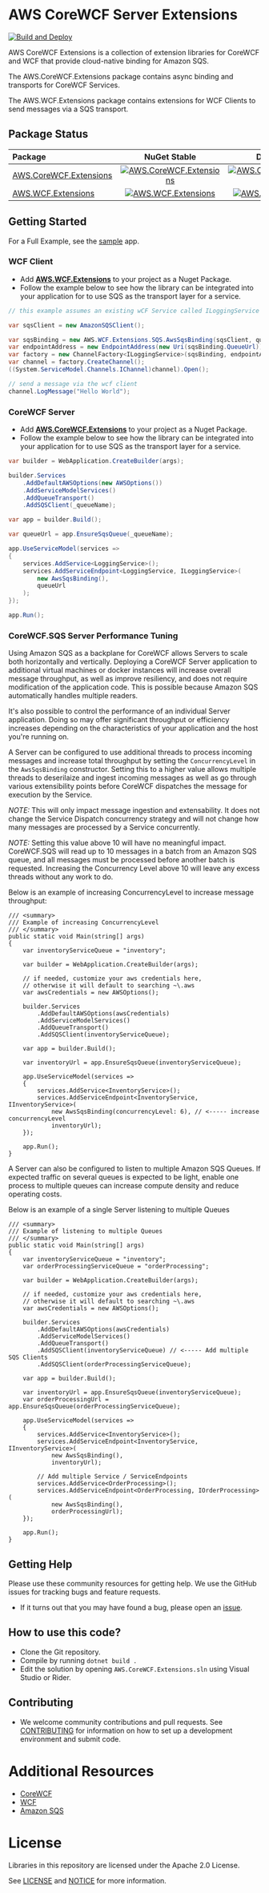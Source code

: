 # AWS CoreWCF Server Extensions
[![Build and Deploy](https://github.com/aws/aws-corewcf-extensions/actions/workflows/build-and-deploy.yml/badge.svg)](https://github.com/aws/aws-corewcf-extensions/actions/workflows/build-and-deploy.yml)

AWS CoreWCF Extensions is a collection of extension libraries for CoreWCF and WCF that provide cloud-native binding for Amazon SQS.  

The AWS.CoreWCF.Extensions package contains async binding and transports for CoreWCF Services.

The AWS.WCF.Extensions package contains extensions for WCF Clients to send messages via a SQS transport.

## Package Status

| Package                                                                                      | NuGet Stable                                                                                     | Downloads                                                                                     |
|:---------------------------------------------------------------------------------------------|:------------------------------------------------------------------------------------------------:|:---------------------------------------------------------------------------------------------:|
| [AWS.CoreWCF.Extensions](https://www.nuget.org/packages/AWS.CoreWCF.Extensions/) | [![AWS.CoreWCF.Extensions](https://img.shields.io/nuget/v/AWS.CoreWCF.Extensions.svg)](https://www.nuget.org/packages/AWS.CoreWCF.Extensions/) | [![AWS.CoreWCF.Extensions](https://img.shields.io/nuget/dt/AWS.CoreWCF.Extensions)](https://www.nuget.org/packages/AWS.CoreWCF.Extensions/) |
| [AWS.WCF.Extensions](https://www.nuget.org/packages/AWS.WCF.Extensions/)                                 | [![AWS.WCF.Extensions](https://img.shields.io/nuget/v/AWS.WCF.Extensions.svg)](https://www.nuget.org/packages/AWS.WCF.Extensions/)                                 | [![AWS.WCF.Extensions](https://img.shields.io/nuget/dt/AWS.WCF.Extensions)](https://www.nuget.org/packages/AWS.WCF.Extensions/)

## Getting Started

For a Full Example, see the [sample](./sample/README.md) app.
### WCF Client

* Add [**AWS.WCF.Extensions**](https://www.nuget.org/packages/AWS.WCF.Extensions) to your project as a Nuget Package.
* Follow the example below to see how the library can be integrated into your application for to use SQS as the transport layer for a service.

```csharp
// this example assumes an existing wCF Service called ILoggingService

var sqsClient = new AmazonSQSClient();

var sqsBinding = new AWS.WCF.Extensions.SQS.AwsSqsBinding(sqsClient, queueName);
var endpointAddress = new EndpointAddress(new Uri(sqsBinding.QueueUrl));
var factory = new ChannelFactory<ILoggingService>(sqsBinding, endpointAddress);
var channel = factory.CreateChannel();
((System.ServiceModel.Channels.IChannel)channel).Open();

// send a message via the wcf client
channel.LogMessage("Hello World");
```

### CoreWCF Server

* Add [**AWS.CoreWCF.Extensions**](https://www.nuget.org/packages/AWS.CoreWCF.Extensions) to your project as a Nuget Package.
* Follow the example below to see how the library can be integrated into your application for to use SQS as the transport layer for a service.

```csharp
var builder = WebApplication.CreateBuilder(args);

builder.Services
    .AddDefaultAWSOptions(new AWSOptions())
    .AddServiceModelServices()
    .AddQueueTransport()
    .AddSQSClient(_queueName);

var app = builder.Build();

var queueUrl = app.EnsureSqsQueue(_queueName);

app.UseServiceModel(services =>
{
    services.AddService<LoggingService>();
    services.AddServiceEndpoint<LoggingService, ILoggingService>(
        new AwsSqsBinding(),
        queueUrl
    );
});

app.Run();
```

### CoreWCF.SQS Server Performance Tuning

Using Amazon SQS as a backplane for CoreWCF allows Servers to scale both horizontally and vertically.  Deploying a CoreWCF Server application to additional virtual machines or docker instances will increase overall message throughput, as well as improve resiliency, and does not require modification of the application code.  This is possible because Amazon SQS automatically handles multiple readers.

It's also possible to control the performance of an individual Server application.  Doing so may offer significant throughput or efficiency increases depending on the characteristics of your application and the host you're running on.

A Server can be configured to use additional threads to process incoming messages and increase total throughput by setting the `ConcurrencyLevel` in the `AwsSqsBinding` constructor.  Setting this to a higher value allows multiple threads to deserilaize and ingest incoming messages as well as go through various extensibility points before CoreWCF dispatches the message for execution by the Service.

_NOTE:_ This will only impact message ingestion and extensability.  It does not change the Service Dispatch concurrency strategy and will not change how many messages are processed by a Service concurrently.

_NOTE:_ Setting this value above 10 will have no meaningful impact.  CoreWCF.SQS will read up to 10 messages in a batch from an Amazon SQS queue, and all messages must be processed before another batch is requested.  Increasing the Concurrency Level above 10 will leave any excess threads without any work to do.

Below is an example of increasing ConcurrencyLevel to increase message throughput:

```
/// <summary>
/// Example of increasing ConcurrencyLevel
/// </summary>
public static void Main(string[] args)
{
    var inventoryServiceQueue = "inventory";

    var builder = WebApplication.CreateBuilder(args);

    // if needed, customize your aws credentials here,
    // otherwise it will default to searching ~\.aws
    var awsCredentials = new AWSOptions();

    builder.Services
        .AddDefaultAWSOptions(awsCredentials)
        .AddServiceModelServices()
        .AddQueueTransport()
        .AddSQSClient(inventoryServiceQueue);

    var app = builder.Build();

    var inventoryUrl = app.EnsureSqsQueue(inventoryServiceQueue);

    app.UseServiceModel(services =>
    {
        services.AddService<InventoryService>();
        services.AddServiceEndpoint<InventoryService, IInventoryService>(
            new AwsSqsBinding(concurrencyLevel: 6), // <----- increase concurrencyLevel
            inventoryUrl);
    });

    app.Run();
}
```

A Server can also be configured to listen to multiple Amazon SQS Queues.  If expected traffic on several queues is expected to be light, enable one process to multiple queues can increase compute density and reduce operating costs.

Below is an example of a single Server listening to multiple Queues

```
/// <summary>
/// Example of listening to multiple Queues
/// </summary>
public static void Main(string[] args)
{
    var inventoryServiceQueue = "inventory";
    var orderProcessingServiceQueue = "orderProcessing";

    var builder = WebApplication.CreateBuilder(args);

    // if needed, customize your aws credentials here,
    // otherwise it will default to searching ~\.aws
    var awsCredentials = new AWSOptions();

    builder.Services
        .AddDefaultAWSOptions(awsCredentials)
        .AddServiceModelServices()
        .AddQueueTransport()
        .AddSQSClient(inventoryServiceQueue) // <----- Add multiple SQS Clients
        .AddSQSClient(orderProcessingServiceQueue);

    var app = builder.Build();

    var inventoryUrl = app.EnsureSqsQueue(inventoryServiceQueue);
    var orderProcessingUrl = app.EnsureSqsQueue(orderProcessingServiceQueue);

    app.UseServiceModel(services =>
    {
        services.AddService<InventoryService>();
        services.AddServiceEndpoint<InventoryService, IInventoryService>(
            new AwsSqsBinding(), 
            inventoryUrl);

        // Add multiple Service / ServiceEndpoints
        services.AddService<OrderProcessing>();
        services.AddServiceEndpoint<OrderProcessing, IOrderProcessing>(
            new AwsSqsBinding(), 
            orderProcessingUrl);
    });

    app.Run();
}
```

## Getting Help

Please use these community resources for getting help. We use the GitHub issues
for tracking bugs and feature requests.

* If it turns out that you may have found a bug,
  please open an [issue](https://github.com/aws/aws-corewcf-extensions/issues/new).
  
  
## How to use this code?
* Clone the Git repository.
* Compile by running `dotnet build .`
* Edit the solution by opening `AWS.CoreWCF.Extensions.sln` using Visual Studio or Rider.

## Contributing

* We welcome community contributions and pull requests. See
[CONTRIBUTING](./CONTRIBUTING.md) for information on how to set up a development
environment and submit code.

# Additional Resources
 
- [CoreWCF](https://github.com/CoreWCF/CoreWCF)
- [WCF](https://github.com/dotnet/wcf)
- [Amazon SQS](https://aws.amazon.com/sqs/)

# License

Libraries in this repository are licensed under the Apache 2.0 License.

See [LICENSE](./LICENSE) and [NOTICE](./NOTICE) for more information.  

